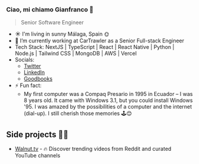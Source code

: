 ### Ciao, mi chiamo Gianfranco 👋

> Senior Software Engineer 

- ☀️ I'm living in sunny Málaga, Spain 🌞
- 🔭 I’m currently working at CarTrawler as a Senior Full-stack Engineer
- Tech Stack: NextJS | TypeScript | React | React Native | Python | Node.js | Tailwind CSS | MongoDB | AWS | Vercel
- Socials:
  - [Twitter](https://twitter.com/gianpaj)
  - [LinkedIn](https://linkedin.com/in/gianpaj)
  - [Goodbooks](https://www.goodreads.com/user/show/10470860-gianfranco)
- ⚡ Fun fact:
  - My first computer was a Compaq Presario in 1995 in Ecuador – I was 8 years old. It came with Windows 3.1, but you could install Windows '95. I was amazed by the possibilities of a computer and the internet (dial-up). I still cherish those memories 🕹️😊

## Side projects 👨‍💻

<!-- - **CoMaking Malaga** - An upcoming Hackerspace / Makerspace for meeting new people and making cool stuff. -->
<!-- - [Escuela.dev](https://escuela.dev/) - Escuela de programación online y presencial en Málaga, España - Coding School -->
- [Walnut.tv](https://walnut.tv/) - 🔥 Discover trending videos from Reddit and curated YouTube channels
<!-- - [SexyVoice.ai](https://sexyvoice.ai/) - An AI-powered chatbot 😉 AI Girlfriend. AI Friend. AI Lover. AI Companion. AI Virtual Girlfriend. AI Virtual Friend. -->
